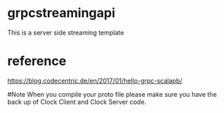 # grpcstreamingapi
This is a server side streaming template

# reference
https://blog.codecentric.de/en/2017/01/hello-grpc-scalapb/


#Note
When you compile your proto file please make sure you have the back up of Clock Client and Clock Server code.
